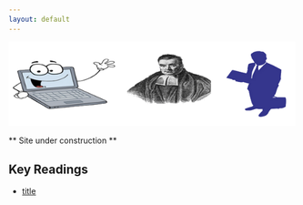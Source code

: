 ```yaml
---
layout: default
---
```

![Image](img/logo2.png)

** Site under construction **

## Key Readings
- [title](url)


